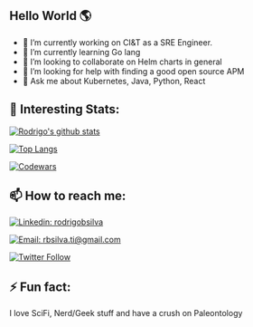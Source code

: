 ## Hello World :earth_americas:

- 🔭 I’m currently working on CI&T as a SRE Engineer.
- 🌱 I’m currently learning Go lang
- 👯 I’m looking to collaborate on Helm charts in general
- 🤔 I’m looking for help with finding a good open source APM
- 💬 Ask me about Kubernetes, Java, Python, React

## :100: Interesting Stats: 

[![Rodrigo's github stats](https://github-readme-stats.vercel.app/api?username=rbsilva&show_icons=true&theme=radical)](https://github.com/rbsilva)

[![Top Langs](https://github-readme-stats.vercel.app/api/top-langs/?username=rbsilva&layout=compact)](https://github.com/rbsilva)

[![Codewars](https://www.codewars.com/users/rbsilvati/badges/large)](https://www.codewars.com/users/rbsilvati)

## 📫 How to reach me:

[![Linkedin: rodrigobsilva](https://img.shields.io/badge/-rbsilva-blue?style=flat-square&logo=Linkedin&logoColor=white&link=https://www.linkedin.com/in/rodrigobsilva/)](https://www.linkedin.com/in/rodrigobsilva/)

[![Email: rbsilva.ti@gmail.com](https://img.shields.io/badge/-rbsilva.ti@gmail.com-red?style=flat-square&logo=Google&logoColor=white&link=mailto:rbsilva.ti@gmail.com)](mailto:rbsilva.ti@gmail.com)

[![Twitter Follow](https://img.shields.io/twitter/follow/RBSilvaTI?style=social)](https://twitter.com/RBSilvaTI)

## ⚡ Fun fact: 

I love SciFi, Nerd/Geek stuff and have a crush on Paleontology
